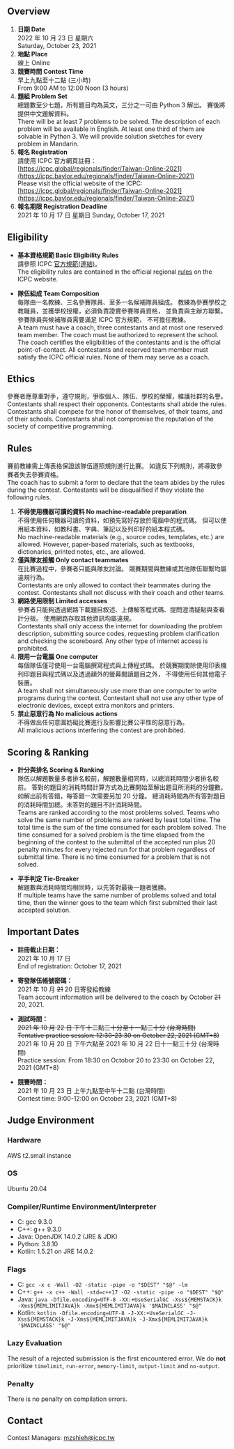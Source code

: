 ## Overview

1. **日期 Date** <br>
   2022 年 10 月 23 日 星期六 <br>
   Saturday, October 23, 2021
2. **地點 Place** <br>
   線上
   Online
3. **競賽時間 Contest Time** <br>
   早上九點至十二點 (三小時) <br>
   From 9:00 AM to 12:00 Noon (3 hours)
4. **題組 Problem Set** <br>
   總題數至少七題，所有題目均為英文，三分之一可由 Python 3 解出。
   賽後將提供中文題解資料。<br>
   There will be at least 7 problems to be solved. 
   The description of each problem will be available in English. 
   At least one third of them are solvable in Python 3. 
   We will provide solution sketches for every problem in Mandarin.
5. **報名 Registration** <br>
   請使用 ICPC 官方網頁註冊：<br>
   [https://icpc.global/regionals/finder/Taiwan-Online-2021](https://icpc.baylor.edu/regionals/finder/Taiwan-Online-2021)
   <br>
   Please visit the official website of the ICPC:<br>
   [https://icpc.global/regionals/finder/Taiwan-Online-2021](https://icpc.baylor.edu/regionals/finder/Taiwan-Online-2021)
6. **報名期限 Registration Deadline**<br>
   2021 年 10 月 17 日 星期日
   Sunday, October 17, 2021

## Eligibility

+ **基本資格規範 Basic Eligibility Rules** <br>
  請參照 ICPC [官方規範(連結)](https://drive.google.com/file/d/1E9yaQbpSu9059UrOYafAiNrH-ABgRDAW/view?usp=sharing)。<br>
  The eligibility rules are contained in the official regional 
  [rules](https://drive.google.com/file/d/1E9yaQbpSu9059UrOYafAiNrH-ABgRDAW/view?usp=sharing) on the ICPC website.

+ **隊伍組成 Team Composition** <br>
每隊由一名教練、三名參賽隊員、至多一名候補隊員組成。
教練為參賽學校之教職員，並獲學校授權，必須負責證實參賽隊員資格，
並負責與主辦方聯繫。參賽隊員與候補隊員需要滿足 ICPC 官方規範，
不可擔任教練。<br>
A team must have a coach, three contestants and at most one reserved 
team member. The coach must be authorized to represent the school. 
The coach certifies the eligibilities of the contestants and 
is the official point-of-contact. All contestants and reserved team 
member must satisfy the ICPC official rules. None of them may serve as a coach.

## Ethics

參賽者應尊重對手，遵守規則，爭取個人、隊伍、學校的榮耀，維護社群的名譽。<br>
Contestants shall respect their opponents. Contestants shall abide the rules. 
Contestants shall compete for the honor of themselves, of their teams, 
and of their schools. Contestants shall not compromise the reputation of 
the society of competitive programming.

## Rules

賽前教練需上傳表格保證該隊伍遵照規則進行比賽。
如違反下列規則，將導致參賽者失去參賽資格。<br>
The coach has to submit a form to declare that the team abides by the rules 
during the contest. Contestants will be disqualified if they violate the 
following rules.

1. **不得使用機器可讀的資料 No machine-readable preparation**<br>
不得使用任何機器可讀的資料，如預先寫好存放於電腦中的程式碼。
但可以使用紙本資料，如教科書、字典、筆記以及列印好的紙本程式碼。<br>
No machine-readable materials (e.g., source codes, templates, etc.) 
are allowed. However, paper-based materials, such as textbooks, 
dictionaries, printed notes, etc., are allowed.
2. **僅與隊友接觸 Only contact teammates**<br>
在比賽過程中，參賽者只能與隊友討論。
競賽期間與教練或其他隊伍聯繫均屬違規行為。<br>
Contestants are only allowed to contact their teammates during the contest. 
Contestants shall not discuss with their coach and other teams.
3. **網路使用限制 Limited accesses**<br>
參賽者只能夠透過網路下載題目敘述、上傳解答程式碼、提問澄清疑點與查看計分板。
使用網路存取其他資訊均屬違規。<br>
Contestants shall only access the internet for downloading the problem 
description, submitting source codes, requesting problem clarification 
and checking the scoreboard. Any other type of internet access is prohibited.
4. **限用一台電腦 One computer**<br>
每個隊伍僅可使用一台電腦撰寫程式與上傳程式碼。
於競賽期間除使用印表機列印題目與程式碼以及透過額外的螢幕閱讀題目之外，
不得使用任何其他電子裝置。<br>
A team shall not simultaneously use more than one computer to write programs 
during the contest. Contestant shall not use any other type of electronic 
devices, except extra monitors and printers.
5. **禁止惡意行為 No malicious actions**<br>
不得做出任何意圖妨礙比賽進行及影響比賽公平性的惡意行為。<br>
All malicious actions interfering the contest are prohibited.

## Scoring & Ranking

+ **計分與排名 Scoring & Ranking** <br>
隊伍以解題數量多者排名較前，解題數量相同時，以總消耗時間少者排名較前。
答對的題目的消耗時間計算方式為比賽開始至解出題目所消耗的分鐘數。
如解出前有答錯，每答錯一次需要另加 20 分鐘。
總消耗時間為所有答對題目的消耗時間加總。未答對的題目不計消耗時間。<br>
Teams are ranked according to the most problems solved. 
Teams who solve the same number of problems are ranked by least total time. 
The total time is the sum of the time consumed for each problem solved. 
The time consumed for a solved problem is the time elapsed from the beginning 
of the contest to the submittal of the accepted run plus 20 penalty minutes 
for every rejected run for that problem regardless of submittal time. 
There is no time consumed for a problem that is not solved.

+ **平手判定 Tie-Breaker**<br>
解題數與消耗時間均相同時，以先答對最後一題者獲勝。<br>
If multiple teams have the same number of problems solved and total time, 
then the winner goes to the team which first submitted their last accepted 
solution.

## Important Dates

+ **註冊截止日期：**<br>
2021 年 10 月 17 日<br>
End of registration: October 17, 2021
+ **寄發隊伍帳號密碼：**<br>
2021 年 10 月 ~~21~~ 20 日寄發給教練<br>
Team account information will be delivered to the coach by October ~~21~~ 20, 2021.

+ **測試時間：**<br>
~~2021 年 10 月 22 日 下午十二點三十分至十一點三十分 (台灣時間)~~<br>
~~Tentative practice session: 12:30-23:30 on October 22, 2021 (GMT+8)~~<br>
2021 年 10 月 20 日 下午六點至 2021 年 10 月 22 日十一點三十分 (台灣時間)<br>
Practice session: From 18:30 on Octobor 20 to 23:30 on October 22, 2021 (GMT+8)<br>

+ **競賽時間：**<br>
2021 年 10 月 23 日 上午九點至中午十二點 (台灣時間)<br>
Contest time: 9:00-12:00 on October 23, 2021 (GMT+8)

## Judge Environment

### Hardware
AWS t2.small instance

### OS
Ubuntu 20.04

### Compiler/Runtime Environment/Interpreter
+ C: gcc 9.3.0
+ C++: g++ 9.3.0
+ Java: OpenJDK 14.0.2 (JRE & JDK)
+ Python: 3.8.10
+ Kotlin: 1.5.21 on JRE 14.0.2

### Flags
+ C: `gcc -x c -Wall -O2 -static -pipe -o "$DEST" "$@" -lm`
+ C++: `g++ -x c++ -Wall -std=c++17 -O2 -static -pipe -o "$DEST" "$@"`
+ Java: `java -Dfile.encoding=UTF-8 -XX:+UseSerialGC -Xss${MEMSTACK}k -Xms${MEMLIMITJAVA}k -Xmx${MEMLIMITJAVA}k '$MAINCLASS' "$@"`
+ Kotlin: `kotlin -Dfile.encoding=UTF-8 -J-XX:+UseSerialGC -J-Xss${MEMSTACK}k -J-Xms${MEMLIMITJAVA}k -J-Xmx${MEMLIMITJAVA}k '$MAINCLASS' "$@"`

### Lazy Evaluation

The result of a rejected submission is the first encountered error. We do **not** prioritize `timelimit`, `run-error`, `memory-limit`, `output-limit` and `no-output`. 

### Penalty

There is no penalty on compilation errors.

## Contact
Contest Managers: mzshieh@icpc.tw
